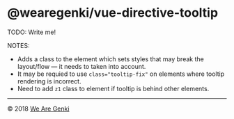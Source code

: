 # @wearegenki/vue-directive-tooltip

TODO: Write me!

NOTES:

* Adds a class to the element which sets styles that may break the layout/flow — it needs to taken into account.
* It may be requied to use `class="tooltip-fix"` on elements where tooltip rendering is incorrect.
* Need to add `z1` class to element if tooltip is behind other elements.

-----

© 2018 [We Are Genki](https://wearegenki.com)
